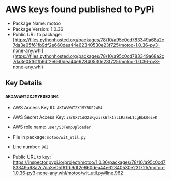 # AWS keys found published to PyPi

* Package Name: motoo
* Package Version: 1.0.36
* Public URL to package: [https://files.pythonhosted.org/packages/78/10/a95c0cd783349a68a2c7da3e05f61fb9df2e660dea44e62340530e23f725/motoo-1.0.36-py3-none-any.whl](https://files.pythonhosted.org/packages/78/10/a95c0cd783349a68a2c7da3e05f61fb9df2e660dea44e62340530e23f725/motoo-1.0.36-py3-none-any.whl)

## Key Details

### `AKIAVWWT2XJMYRDE24M4`

* AWS Access Key ID: `AKIAVWWT2XJMYRDE24M4`
* AWS Secret Access Key: `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` 
* AWS role name: `user/S3TempUploader`
* File in package: `motoo/wit_util.py`
* Line number: `962`

* Public URL to key: https://inspector.pypi.io/project/motoo/1.0.36/packages/78/10/a95c0cd783349a68a2c7da3e05f61fb9df2e660dea44e62340530e23f725/motoo-1.0.36-py3-none-any.whl/motoo/wit_util.py#line.962


